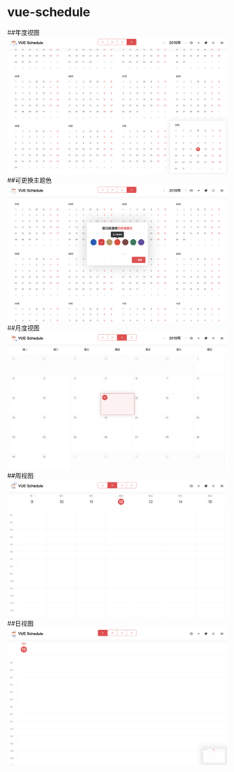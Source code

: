 # vue-schedule
##年度视图
![Image text](https://github.com/kansini/vue-schedule/blob/master/public/screenshot/screenshot01.png?raw=true)
##可更换主题色
![Image text](https://github.com/kansini/vue-schedule/blob/master/public/screenshot/screenshot02.png?raw=true)
##月度视图
![Image text](https://github.com/kansini/vue-schedule/blob/master/public/screenshot/screenshot03.png?raw=true)
##周视图
![Image text](https://github.com/kansini/vue-schedule/blob/master/public/screenshot/screenshot04.png?raw=true)
##日视图
![Image text](https://github.com/kansini/vue-schedule/blob/master/public/screenshot/screenshot05.png?raw=true)
